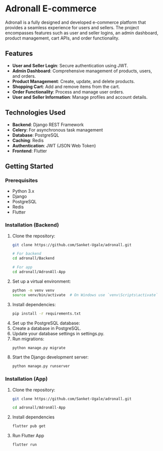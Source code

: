# Adronall E-commerce

Adronall is a fully designed and developed e-commerce platform that provides a seamless experience for users and sellers. The project encompasses features such as user and seller logins, an admin dashboard, product management, cart APIs, and order functionality.

## Features

- **User and Seller Login**: Secure authentication using JWT.
- **Admin Dashboard**: Comprehensive management of products, users, and orders.
- **Product Management**: Create, update, and delete products.
- **Shopping Cart**: Add and remove items from the cart.
- **Order Functionality**: Process and manage user orders.
- **User and Seller Information**: Manage profiles and account details.

## Technologies Used

- **Backend**: Django REST Framework
- **Celery**: For asynchronous task management
- **Database**: PostgreSQL
- **Caching**: Redis
- **Authentication**: JWT (JSON Web Token)
- **Frontend**: Flutter

## Getting Started

### Prerequisites

- Python 3.x
- Django
- PostgreSQL
- Redis
- Flutter

### Installation (Backend)

1. Clone the repository:
   ```bash
   git clone https://github.com/Sanket-Ugale/adronall.git

   # For backend
   cd adronall/Backend

   # For app
   cd adronall/AdronAll-App

2. Set up a virtual environment:
    ```bash
    python -m venv venv
    source venv/bin/activate  # On Windows use `venv\Scripts\activate`
3. Install dependencies:
    ```bash
    pip install -r requirements.txt
4. Set up the PostgreSQL database:
5. Create a database in PostgreSQL.
6. Update your database settings in settings.py.
7. Run migrations:
    ```bash
    python manage.py migrate
8. Start the Django development server:
    ```bash
    python manage.py runserver

### Installation (App)

1. Clone the repository:
   ```bash
   git clone https://github.com/Sanket-Ugale/adronall.git

   cd adronall/AdronAll-App

2. Install dependencies
    ```bash
    flutter pub get
3. Run Flutter App
    ```bash
    flutter run